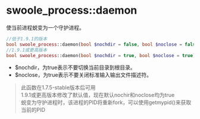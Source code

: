 # swoole_process::daemon

使当前进程蜕变为一个守护进程。
```php
//低于1.9.1的版本
bool swoole_process::daemon(bool $nochdir = false, bool $noclose = false);
//1.9.1或更高版本
bool swoole_process::daemon(bool $nochdir = true, bool $noclose = true);
```
* $nochdir，为true表示不要切换当前目录到根目录。
* $noclose，为true表示不要关闭标准输入输出文件描述符。

> 此函数在1.7.5-stable版本后可用  
> 1.9.1或更高版本修改了默认值，现在默认nochir和noclose均为true  
> 蜕变为守护进程时，该进程的PID将重新fork，可以使用getmypid()来获取当前的PID
